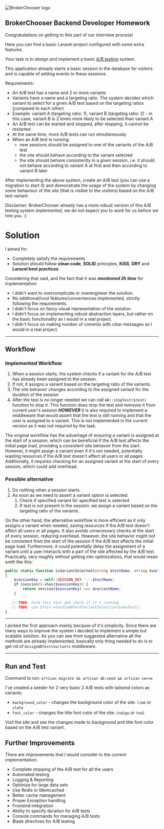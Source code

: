 <img src="https://brokerchooser.com/images/brokerchooser-logo.png" alt="BrokerChooser logo">

## BrokerChooser Backend Developer Homework

Congratulations on getting to this part of our interview process!

Here you can find a basic Laravel project configured with some extra features.

Your task is to design and implement a basic [A/B testing](https://en.wikipedia.org/wiki/A/B_testing) system.

This application already starts a basic session in the database for visitors and is capable of adding events to these
sessions.

Requirements:

- An A/B test has a name and 2 or more variants
- Variants have a name and a targeting ratio. The system decides which variant to select for a given A/B test based on
  the targeting ratios (compared to each other)
- Example: variant A (targeting ratio: 1), variant B (targeting ratio: 2) - in this case, variant B is 2 times more
  likely to be selected than variant A
- An A/B test can be started and stopped, after stopping, it cannot be restarted
- At the same time, more A/B tests can run simultaneously
- When an A/B test is running:
    - new sessions should be assigned to one of the variants of the A/B test
    - the site should behave according to the variant selected
    - the site should behave consistently in a given session, i.e. it should not behave according to variant A at first
      and then according to variant B later

After implementing the above system, create an A/B test (you can use a migration to start it) and demonstrate the usage
of the system by changing some behaviour of the site (that is visible to the visitors) based on the A/B test variant.

Disclaimer: BrokerChooser already has a more robust version of this A/B testing system implemented, we do not expect you
to work for us before we hire you. :)

# Solution
I aimed for:

* Completely satisfy the requirements
* Solution should follow **clean code**, **SOLID** principles, **KISS**, **DRY** and **Laravel best practices**.

Considering that said, and the fact that it was ***mentioned 2h time*** for implementation:

* I didn't want to overcomplicate or overengineer the solution.
* No additional/cool features/conveniences implemented, strictly following the requirements.
* I didn't focus on fancy visual representation of the solution.
* I didn't focus on implementing robust abstraction layers, but rather on the basic functionality as I would in a real project.
* I didn't focus on making number of commits with clear messages as I would in a real project.
_____

## Workflow

### Implemented Workflow

1. When a session starts, the system checks if a variant for the A/B test has already been assigned to the session.
2. If not, it assigns a variant based on the targeting ratio of the variants.
3. The site behavior changes according to the assigned variant for the duration of the session
4. After the test is no longer needed we can call ```AB::stopTest($test)``` function to stop it. This function does stop the test and removes it from current user's session ***HOWEVER*** it is also required to implement a middleware that would assert that the test is still running and that the user is assigned to a variant. This is not implemented in the current version as it was not required by the task.

The original workflow has the advantage of ensuring a variant is assigned at the start of a session, which can be beneficial if the A/B test affects the initial page load, providing a consistent site behavior from the start. However, it might assign a variant even if it's not needed, potentially wasting resources if the A/B test doesn't affect all users or all pages. Additionally, it requires checking for an assigned variant at the start of every session, which could add overhead.

### Possible alternative
1. Do nothing when a session starts.
2. As soon as we need to assert a variant option is selected:
   1. Check if specified variant for specified test is selected
   2. If test is not present in the session: we assign a variant based on the targeting ratio of the variants.

On the other hand, the alternative workflow is more efficient as it only assigns a variant when needed, saving resources if the A/B test doesn't affect all users or all pages. It also avoids unnecessary checks at the start of every session, reducing overhead. However, the site behavior might not be consistent from the start of the session if the A/B test affects the initial page load. Furthermore, it could potentially delay the assignment of a variant until a user interacts with a part of the site affected by the A/B test. Practically, very roughly without getting into optimizations, that would mean smth like this:
```php
public static function isVariantSelected(string $testName, string $variantName): bool
{
    $sessionKey = self::SESSION_KEY.'.'.$testName;
    if (session()->has($sessionKey)) {
        return session($sessionKey) === $variantName;
    }
       
   // TODO: Find this test and check if it's running
   // TODO: use $this->handleABTestVariantSelection($newTest);
}
```
____

I picked the first approach mainly because of it's simplicity. Since there are many ways to improve the system I decided to implement a simple but scalable solution. As you can see from suggested alternative all the methods are already implemented, basically only thing needed to do is to get rid of `AssignABTestsVariants` middleware.
_____

## Run and Test

Command to run: ```artisan migrate && artisan db:seed && artisan serve```


I've created a seeder for 2 very basic 2 A/B tests with tailwind colors as variants:

 - `background_color` - changes the background color of the site: `lime` or `slate`
 - `font_color` - changes the title font color of the site: `indigo` or `teal`
 
Visit the site and see the changes made to background and title font color based on the A/B test variant.

## Further Improvements
There are improvements that I would consider to the current implementation:

* Complete stopping of the A/B test for all the users
* Automated testing
* Logging & Reporting
* Optimize for large data sets
* Use Redis or Memcached
* Better cache management
* Proper Exception handling
* Frontend integration
* Ability to specify duration for A/B tests
* Console commands for managing A/B tests
* Blade directives for A/B testing

